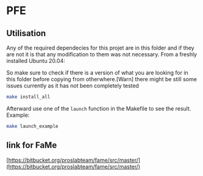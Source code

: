 # PFE
 
## Utilisation

Any of the required dependecies for this projet are in this folder and if they are not it is that any modification to them was not necessary.
From a freshly installed Ubuntu 20.04:

So make sure to check if there is a version of what you are looking for in this folder before copying from otherwhere.[Warn] there might be still some issues currently as it has not been completely tested

```bash
make install_all
```

Afterward use one of the `launch` function in the Makefile to see the result. Example:

```bash
make launch_example
```

## link for FaMe

[https://bitbucket.org/proslabteam/fame/src/master/](https://bitbucket.org/proslabteam/fame/src/master/)